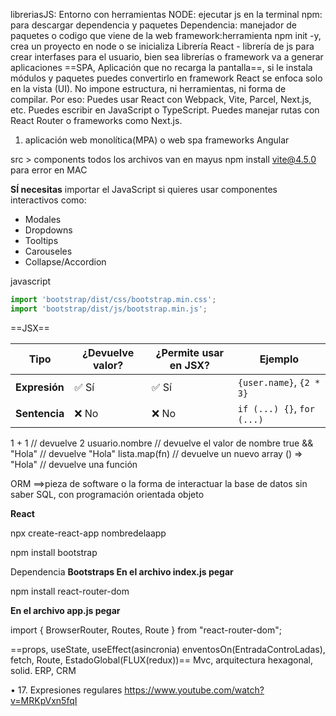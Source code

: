libreriasJS: Entorno con herramientas
NODE: ejecutar js en la terminal
npm: para descargar dependencia y paquetes
Dependencia: manejador de paquetes o codigo que viene de la web
framework:herramienta
npm init -y, crea un proyecto en node o se inicializa
Librería React - librería de js para crear interfases para el usuario, bien sea librerías o framework va a generar aplicaciones ==SPA, Aplicación que no recarga la pantalla==, si le instala módulos y paquetes puedes convertirlo en framework
React se enfoca solo en la vista (UI). No impone estructura, ni herramientas, ni forma de compilar. Por eso: Puedes usar React con Webpack, Vite, Parcel, Next.js, etc.
Puedes escribir en JavaScript o TypeScript.
Puedes manejar rutas con React Router o frameworks como Next.js.
1. aplicación web monolítica(MPA)  o web spa
frameworks Angular 

src > components todos los archivos van en mayus
npm install vite@4.5.0 para error en MAC

**SÍ necesitas** importar el JavaScript si quieres usar componentes interactivos como:

- Modales
- Dropdowns
- Tooltips
- Carouseles
- Collapse/Accordion

javascript

```javascript
import 'bootstrap/dist/css/bootstrap.min.css';
import 'bootstrap/dist/js/bootstrap.min.js';
```


==JSX==

| Tipo          | ¿Devuelve valor? | ¿Permite usar en JSX? | Ejemplo                    |
| ------------- | ---------------- | --------------------- | -------------------------- |
| **Expresión** | ✅ Sí             | ✅ Sí                  | `{user.name}`, `{2 * 3}`   |
| **Sentencia** | ❌ No             | ❌ No                  | `if (...) {}`, `for (...)` |

1 + 1               // devuelve 2
usuario.nombre      // devuelve el valor de nombre
true && "Hola"      // devuelve "Hola"
lista.map(fn)       // devuelve un nuevo array
() => "Hola"        // devuelve una función


ORM ==>pieza de software o la forma de interactuar la base de datos sin saber SQL, con programación orientada objeto

  

**React**

npx create-react-app nombredelaapp

npm install bootstrap

Dependencia **Bootstraps En el archivo index.js pegar** 

npm install react-router-dom

**En el archivo app.js pegar**

import { BrowserRouter, Routes, Route } from "react-router-dom";

==props, useState, useEffect(asincronia) enventosOn(EntradaControLadas), fetch, Route, EstadoGlobal(FLUX(redux))== 
Mvc, arquitectura hexagonal, solid. ERP, CRM


• 17. Expresiones regulares https://www.youtube.com/watch?v=MRKpVxn5fqI



  